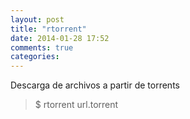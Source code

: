 ```yaml
---
layout: post
title: "rtorrent"
date: 2014-01-28 17:52
comments: true
categories: 
---
```

Descarga de archivos a partir de torrents

>$ rtorrent url.torrent

